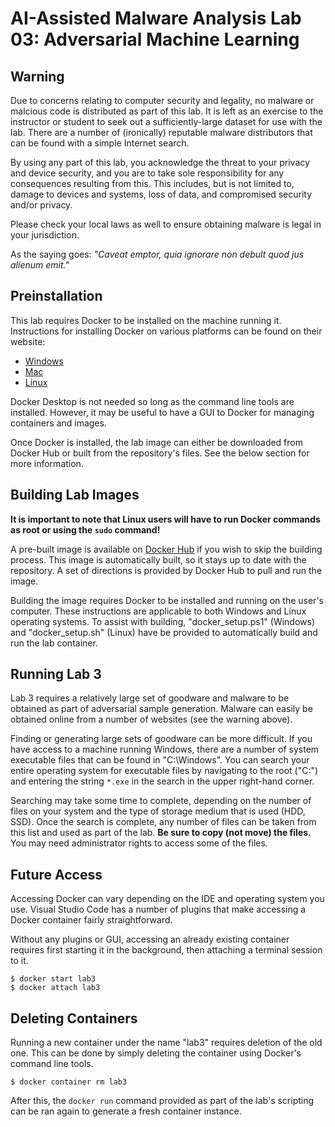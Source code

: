 # AI-Assisted Malware Analysis Lab 03: Adversarial Machine Learning

## Warning
Due to concerns relating to computer security and legality, no malware or malcious code is distributed as part of this
lab. It is left as an exercise to the instructor or student to seek out a sufficiently-large dataset for use with the
lab. There are a number of (ironically) reputable malware distributors that can be found with a simple Internet search.

By using any part of this lab, you acknowledge the threat to your privacy and device security, and you are to take sole
responsibility for any consequences resulting from this. This includes, but is not limited to, damage to devices and
systems, loss of data, and compromised security and/or privacy.

Please check your local laws as well to ensure obtaining malware is legal in your jurisdiction.

As the saying goes: _"Caveat emptor, quia ignorare non debult quod jus alienum emit."_


## Preinstallation
This lab requires Docker to be installed on the machine running it. Instructions for installing Docker on various
platforms can be found on their website:
- [Windows](https://docs.docker.com/desktop/install/windows-install/)
- [Mac](https://docs.docker.com/desktop/install/mac-install/)
- [Linux](https://docs.docker.com/desktop/install/linux-install/)

Docker Desktop is not needed so long as the command line tools are installed. However, it may be useful to have a GUI
to Docker for managing containers and images.

Once Docker is installed, the lab image can either be downloaded from Docker Hub or built from the repository's files.
See the below section for more information.


## Building Lab Images
**It is important to note that Linux users will have to run Docker commands as root or using the `sudo` command!**

A pre-built image is available on [Docker Hub](https://hub.docker.com/r/abcyslab/aama_lab03) if you wish to skip the
building process. This image is automatically built, so it stays up to date with the repository. A set of directions is
provided by Docker Hub to pull and run the image.

Building the image requires Docker to be installed and running on the user's computer. These instructions are
applicable to both Windows and Linux operating systems. To assist with building, "docker_setup.ps1" (Windows) and
"docker_setup.sh" (Linux) have be provided to automatically build and run the lab container.


## Running Lab 3
Lab 3 requires a relatively large set of goodware and malware to be obtained as part of adversarial sample generation.
Malware can easily be obtained online from a number of websites (see the warning above).

Finding or generating large sets of goodware can be more difficult. If you have access to a machine running Windows,
there are a number of system executable files that can be found in "C:\Windows". You can search your entire operating
system for executable files by navigating to the root ("C:\") and entering the string `*.exe` in the search in the upper
right-hand corner.

Searching may take some time to complete, depending on the number of files on your system and the type of storage medium
that is used (HDD, SSD). Once the search is complete, any number of files can be taken from this list and used as part
of the lab. **Be sure to copy (not move) the files.** You may need administrator rights to access some of the files.


## Future Access
Accessing Docker can vary depending on the IDE and operating system you use. Visual Studio Code has a number of plugins
that make accessing a Docker container fairly straightforward.

Without any plugins or GUI, accessing an already existing container requires first starting it in the background, then
attaching a terminal session to it.

```
$ docker start lab3
$ docker attach lab3
```


## Deleting Containers
Running a new container under the name "lab3" requires deletion of the old one. This can be done by simply deleting the
container using Docker's command line tools.

```
$ docker container rm lab3
```

After this, the `docker run` command provided as part of the lab's scripting can be ran again to generate a fresh
container instance.
